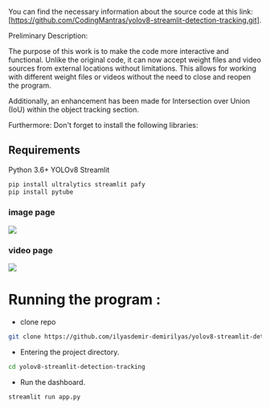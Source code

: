 You can find the necessary information about the source code at this link: [https://github.com/CodingMantras/yolov8-streamlit-detection-tracking.git].

Preliminary Description:

The purpose of this work is to make the code more interactive and functional. Unlike the original code, it can now accept weight files and video sources from external locations without limitations. This allows for working with different weight files or videos without the need to close and reopen the program.

Additionally, an enhancement has been made for Intersection over Union (IoU) within the object tracking section.

Furthermore:
Don't forget to install the following libraries:

## Requirements

Python 3.6+
YOLOv8
Streamlit

```bash
pip install ultralytics streamlit pafy
pip install pytube
```

### image page

<img src="https://user-images.githubusercontent.com/80126067/265277736-240e9460-ea6a-4144-8fa4-adedf9e55db0.png" >

### video page

<img src="https://user-images.githubusercontent.com/80126067/265277734-5e833394-dd3d-4d4e-9e24-d24873d67076.png" >


# Running the program :
- clone repo
```bash
git clone https://github.com/ilyasdemir-demirilyas/yolov8-streamlit-detection-tracking.git
```
- Entering the project directory.
```bash
cd yolov8-streamlit-detection-tracking
```
- Run the dashboard.
``` 
streamlit run app.py
```
